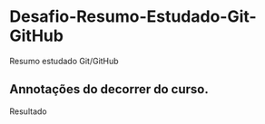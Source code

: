# Desafio-Resumo-Estudado-Git-GitHub
Resumo estudado Git/GitHub

## Annotações do decorrer do curso.
Resultado
